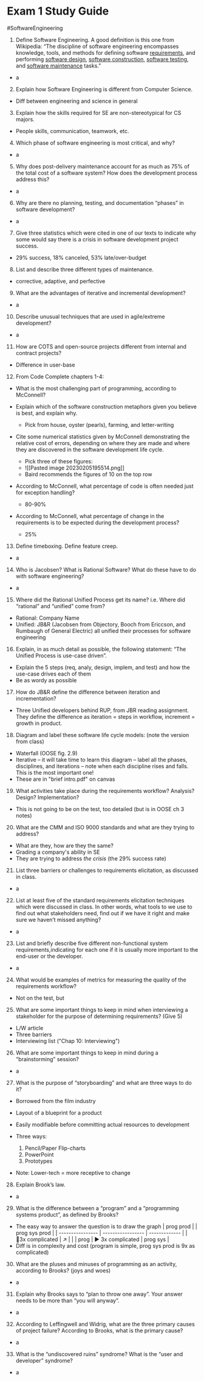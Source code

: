 # Exam 1 Study Guide

#SoftwareEngineering 

1. Define Software Engineering. A good definition is this one from Wikipedia: “The discipline of software engineering encompasses knowledge, tools, and methods for defining software [requirements](http://www.reference.com/browse/wiki/Requirements "http://www.reference.com/browse/wiki/Requirements"), and performing [software design](http://www.reference.com/browse/wiki/Software_design "http://www.reference.com/browse/wiki/Software_design"), [software construction](http://www.reference.com/browse/wiki/Computer_programming "http://www.reference.com/browse/wiki/Computer_programming"), [software testing](http://www.reference.com/browse/wiki/Software_testing "http://www.reference.com/browse/wiki/Software_testing"), and [software maintenance](http://www.reference.com/browse/wiki/Software_maintenance "http://www.reference.com/browse/wiki/Software_maintenance") tasks.”
   
- a

2. Explain how Software Engineering is different from Computer Science.  
- Diff between engineering and science in general
3. Explain how the skills required for SE are non-stereotypical for CS majors.  
- People skills, communication, teamwork, etc.
4. Which phase of software engineering is most critical, and why?  
- a
5. Why does post-delivery maintenance account for as much as 75% of the total cost of a software system? How does the development process address this?  
- a
6. Why are there no planning, testing, and documentation “phases” in software development?  
- a
7. Give three statistics which were cited in one of our texts to indicate why some would say there is a crisis in software development project success.
- 29% success, 18% canceled, 53% late/over-budget
8. List and describe three different types of maintenance.  
- corrective, adaptive, and perfective
9. What are the advantages of iterative and incremental development?  
- a
10. Describe unusual techniques that are used in agile/extreme development?  
- a
11. How are COTS and open-source projects different from internal and contract projects?  
- Difference in user-base

12. From Code Complete chapters 1-4:

- What is the most challenging part of programming, according to McConnell?
- Explain which of the software construction metaphors given you believe is best, and explain why.
	- Pick from house, oyster (pearls), farming, and letter-writing
- Cite some numerical statistics given by McConnell demonstrating the relative cost of errors, depending on where they are made and where they are discovered in the software development life cycle.
	- Pick three of these figures:
	- ![[Pasted image 20230205195514.png]]
	- Baird recommends the figures of 10 on the top row

- According to McConnell, what percentage of code is often needed just for exception handling?
	- 80-90%
- According to McConnell, what percentage of change in the requirements is to be expected during the development process?
	- 25%
13. Define timeboxing. Define feature creep.  
    
- a
      
14. Who is Jacobsen? What is Rational Software? What do these have to do with software engineering?  
- a
15. Where did the Rational Unified Process get its name? i.e. Where did “rational” and “unified” come from?  

- Rational: Company Name
- Unified: JB&R (Jacobsen from Objectory, Booch from Ericcson, and Rumbaugh of General Electric) all unified their processes for software engineering

16. Explain, in as much detail as possible, the following statement: “The Unified Process is use-case driven”.  
    
- Explain the 5 steps (req, analy, design, implem, and test) and how the use-case drives each of them
- Be as wordy as possible

17. How do JB&R define the difference between iteration and incrementation?
    
- Three Unified developers behind RUP, from JBR reading assignment. They define the difference as iteration = steps in workflow, increment = growth in product.

18. Diagram and label these software life cycle models: (note the version from class)  
    
- Waterfall (OOSE fig. 2.9)
- Iterative – it will take time to learn this diagram – label all the phases, disciplines, and iterations – note when each discipline rises and falls. This is the most important one!  
- These are in "brief intro.pdf" on canvas

19. What activities take place during the requirements workflow? Analysis? Design? Implementation?  
- This is not going to be on the test, too detailed (but is in OOSE ch 3 notes)
20. What are the CMM and ISO 9000 standards and what are they trying to address?

- What are they, how are they the same?
- Grading a company's ability in SE
- They are trying to address *the crisis* (the 29% success rate)

21. List three barriers or challenges to requirements elicitation, as discussed in class.
- a
22. List at least five of the standard requirements elicitation techniques which were discussed in class. In other words, what tools to we use to find out what stakeholders need, find out if we have it right and make sure we haven’t missed anything?  
- a
23. List and briefly describe five different non-functional system requirements,indicating for each one if it is usually more important to the end-user or the developer.  
- a
24. What would be examples of metrics for measuring the quality of the requirements workflow?  
- Not on the test, but 
25. What are some important things to keep in mind when interviewing a stakeholder for the purpose of determining requirements? (Give 5)  

- L/W article
- Three barriers
- Interviewing list ("Chap 10: Interviewing") 

26. What are some important things to keep in mind during a “brainstorming” session?  
- a
27. What is the purpose of “storyboarding” and what are three ways to do it?
    
- Borrowed from the film industry
- Layout of a blueprint for a product
- Easily modifiable before committing actual resources to development
- Three ways:

	1. Pencil/Paper Flip-charts
	2. PowerPoint
	3. Prototypes	    
- Note: Lower-tech = more receptive to change
	    

28. Explain Brook’s law.  
- a
29. What is the difference between a “program” and a “programming systems product”, as defined by Brooks?  

- The easy way to answer the question is to draw the graph
| prog prod        |                   | prog sys prod | 
| ---------------- | ----------------- | ------------- |
| 🔼3x complicated | ↗️                |               |
| prog             | ▶️ 3x complicated | prog sys      |
- Diff is in complexity and cost (program is simple, prog sys prod is 9x as complicated)

30. What are the pluses and minuses of programming as an activity, according to Brooks? (joys and woes)  
- a
31. Explain why Brooks says to “plan to throw one away”. Your answer needs to be more than “you will anyway”.  
- a
32. According to Leffingwell and Widrig, what are the three primary causes of project failure? According to Brooks, what is the primary cause?  
- a
33. What is the “undiscovered ruins” syndrome? What is the “user and developer” syndrome?
- a
